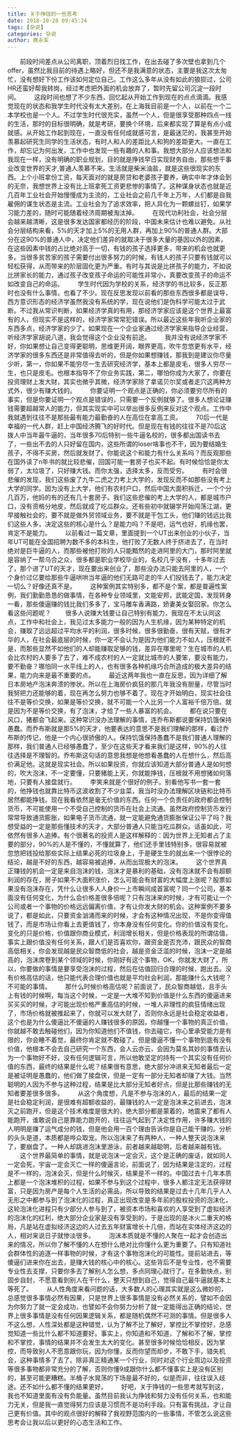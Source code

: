 ```yaml
---
title: 关于挣钱的一些思考
date: 2018-10-28 09:45:24
tags: [杂说]
categories: 杂说
author: 费永军
---
```

&emsp;&emsp;前段时间差点从公司离职，顶着烈日找工作，在出去碰了多次壁也拿到几个offer，虽然比我目前的待遇上略好，但还不是我满意的状态，主要是我这次太匆忙，没有想好下份工作该如何定位自己。工作这么多年从没有如此的狼狈过，公司HR还蛮好帮我转岗，经过考虑把外面的机会放弃了，暂时先留公司沉淀一段时间。
&emsp;&emsp;这段时间也想了不少东西，回忆起从开始工作到现在的点点滴滴。我感觉现在的状态和我学生时代没有太大差别，在上海我目前是一个人，以前在一个二本学校也是一个人。不过学生时代很充实，虽然一个人，但是很享受那种四点一线的生活，那时的目标很明确，就是考研，要换个环境，后来都实现了算是有点小成就感。从开始工作起到现在，一直没有任何成就感可言，是最迷茫的，我甚至开始羡慕起研究生同学的生活状态，有时人和人的差距比人和狗的差距更大。一直在工作，却忘记为何出发，工作中也发现一些有趣的人和事。我想大部分人应该想法和我现在一样，没有明确的职业规划，目的就是挣钱早日实现财务自由，那些想干事业改变世界的天才,普通人羡慕不来。生活就是柴米油盐，就是这些很现实的东西。上个小班拿份工资，每天面对的就是房贷和老婆孩子要养，确实中年才体会到的无奈，我想世界上没有比上班拿死工资更悲惨的事情了。这种谋身状态也就是近几百年工业社会开始慢慢成为主流的，工业社会之前几千年上万年，人们都是自我雇佣的谋生状态是主流。工业社会为了追求效率，把人异化为一颗螺丝钉，如果学习能力差的，随时可能随着经济周期被淘汰掉。
&emsp;&emsp;在现代功利社会，社会分层会越来越清晰，这是很多发达国家都经历的阶段，中国未来估计也难以避免。从社会分层结构来看，5%的天才加上5%的无用人群，再加上90%的普通人群。大部分在这90%的普通人中，决定他们差异的就取决于很多大量的基因以外的因素，在这些因素中钱的占比绝对高于一切，有钱的孩子选择更多，带来的机会也就更多。当很多贫苦家的孩子需要付出很多努力的时候，有钱人的孩子只要有钱就可以轻松获得，从而带来的阶层固化更为严重。有时与其说是比拼孩子的能力，不如说比拼家长的能力，通过孩子改变孩子命运的可能性非常小，真要改变孩子的命运不如改变自己的命运。
&emsp;&emsp;学生时代因为学校的关系，经济学的书比较多，反正那时也没有什么事情，也看了不少。现在反思发现以前看的那些东西很多都是误导，西方意识形态的经济学虽然我没有系统的学，现在说他们是伪科学可能太过于武断。不过我从常识判断，如果经济学真的有用，那经济学家应该是这个世界上最富有的人，但现实不是这样的，经济学家常常犯错误。所以最近这些年我听企业家的东西多点，经济学家的少了。如果现在一个企业家通过经济学家来指导企业经营，听经济学家胡说八道，我会觉得这个企业没有前途。
&emsp;&emsp;我并没有说经济学家不好，你如果想让自己变得更聪明，思维更开阔，眼界更高，吹牛忽悠更有水平，经济学家的很多东西还是非常值得去听的，但是你如果想赚钱，那我到是建议你尽量少听，第一，你如果不能穷尽一生去研究经济学，基本上都是皮毛，很多人穷尽一生，也只是皮毛。也根本指导不了你业务实践，第二，哪怕你成为大家了，你要在投资理财上发大财，其实也微乎其微，经济学家除了拿诺贝尔奖或者走穴这两种方式外，很少有赚大钱的。
&emsp;&emsp;你要证明一个观点是正确的，你必须要穷尽所有的事实，但是你要证明一个观点是错误的，只需要一个反例就够了。很多人想论证赚钱需要超越常人的能力，但其实现实中可以举出很多反例来反对这个观点。工作中我就遇到往往不是那些最有能力最勤奋的人在高位在拿高工资。
&emsp;&emsp;70后一代是幸福的一代人群，赶上中国经济腾飞的好时代。但是现在有钱的往往不是70后这拨人中当年最牛逼的，当年很多70后特别一些牛逼名校的，很多都出国读书去了，一些出不去的人只好留在国内，这些所谓的loser啥事也不干，因为要结婚生孩子，不得不买房，然后就发财了。你能说这个和能力有什么关系吗？而反观那些在国外读了n年书的就比较悲催，回国可能一套房子也买不起。有时候恰恰是你太弱了，太垃圾了，只好赚大钱。而你太强，选择太多，反而受穷。
&emsp;&emsp;有时会很悲催的发现，我们这些废了九牛二虎之力考上大学的，发现反而不如那些没有考上大学的同学。因为没有上大学，他们有农村户口，然后中国大面积拆迁，一个个分几百万，他妈的有的还有几十套房子。我们这些悲催的考上大学的人，都是城市户口，没有资格分地皮，然后就成了吃瓜群众。还有些初中就辍学开始闯荡江湖，更早接触社会的，要不就是做外贸领域业务，要不就是干包工头，他们赚的钱远比我们这些人多，决定这些的核心是什么？是能力吗？不是吧，运气也好，机缘也罢，肯定不是能力。
&emsp;&emsp;以前看过一篇文章，里面提到一个UT出来创业的小伙子，当年UT可能在全国招聘为数不多的本科生，他打败了无数人终于挤进去了，在当时绝对是巨牛逼的人，而那些被他打败的人只能黯然的走进阿里的大门，那时阿里就是容纳了一帮乌合之众，很多都是职业学校毕业的，名校几乎没有，十多年过去了，那个进了UT的天才，现在要出来创业了，那些没办法只能去阿里的人，一个个身价过亿要给那些牛逼哄哄当年逼的他们无路可走的牛人们投钱去了，能力决定一切么？好像还真不是。
&emsp;&emsp;这种案例其实特别多，都不是个案，都是普遍性案例，我们勤勤恳恳的做事情，在各种专业领域里，文能安邦，武能定国，发现转身一看，那些傻逼赚的钱比我们多多了，宝马雕车香满路，娇妻美女娶回家。你怎么看这些问题呢？
&emsp;&emsp;很多人说赚大钱要让自己特别有能力，我现在不太认同这点，工作中和社会上，我见过太多能力一般的因为人生机缘，因为某种特定的机会，赚取了远远超过平均水平的利润，很多时候，很多很勤奋，很有天赋，很有才华的人，在社会最底层的时候，你一定不会认为是因为他们能力不如人，压根就不是，而那些显然不如他们的人却能赚取足够的钱，差异在哪里呢？生在城市的人机会比农村的人要多了去了，难不成农村的人一定就比城市的人要笨，要没有能力，要不勤奋？哪怕同一水平线上的人，也有很多各种机缘巧合所造成的极大差异的结果，能力向来是最不重要的点。
&emsp;&emsp;最近这两年我也一直在反思，因为详细了解日本房地产泡沫奔溃的惨状。所以在上海房价疯狂的那几年我没有胆量，尽管当时我努把力还能够的着，现在再怎么努力也够不着了。现在才开始明白，现实社会往往不是等价交换，如果是等价交换，就不可能一个人比另一个人富裕千倍万倍。就是因为不是等价交换，有了泡沫，才给了一些人暴富的机会。
&emsp;&emsp;都在说只要在风口，猪都会飞起来。这种常识没办法理解的事情，连乔布斯都说要保持饥饿保持愚蠢。而乔布斯就是那5%的天才，他要表达的意思不是我们理解的那样，看过乔布斯的传记，他是一个内心很骄傲的人。保持饥饿保持愚蠢不是我们普通人理解的那样，我们普通人已经够愚蠢了，至少在这些天才看来我们是这样，90%的人往往选择是不理智的。乔布斯这句话的意思我想是他想看愚蠢的人在想什么，然后高价满足他。这就是现实社会。所以如果投资，你就应该知道大部分普通人是如何想的，吹大泡沫，不一定要懂，只要猪能上天，你就能挣钱，压根就不用想猪如何落地，只要有人接盘就行。
&emsp;&emsp;李笑来就是个很好的例子。别看他写书一套一套的，他挣钱也就靠比特币这波收割了不少韭菜，我当时没办法理解区块链和比特币居然都能挣钱。现在我看依然是毫无价值的东西。任何一个负责任的政府都会控制货币，不可能使用一个不受自己控制的货币在社会上流通。虽然政府控制货币发行常常导致通货膨胀，如果电子货币流通，就一定能避免通货膨胀保证公平了吗？我想受益的一定是那些懂技术的天才，大部分普通人只能当吃瓜群众。话虽如此，可依然有很多人追捧。有个很著名的投资人是这样解释的：因为世界上无知者占了主要的部分，90%的人是不懂的，不懂就算了，他们还手里钱特别多，很容易就被忽悠把钱投给那些实际上结果必死的垃圾身上，于是硬生生的就出来一个很悖论的结论，越是不好的东西，越容易被追捧，从而出现极大的泡沫。
&emsp;&emsp;这个世界真正赚钱的机会一定是来自泡沫的钱，泡沫才是暴利的基础，没有泡沫就不会有超额利润的存在，房子如果不大面积涨价，怎么可能会有财富的大幅度上涨呢？股票如果没有泡沫存在，凭什么让很多人人身价一上市瞬间成首富呢？同一个公司，基本面没有任何变化，为什么会价格差很多倍呢？只有泡沫来的时候，才有可能让一个公司或者一个事物的价格远远偏离价值，才有让你发大财的机会。这种案例不要多说了，都是如此，只要资金汹涌而来的时候，才会有这种情况出现，不是你变得值钱了，而是市场让你看上去更值钱了，你本身没有任何变化。你的价值没有变化，变化的只是价格，价值跟你商业模式，利润增长相关，但是价格表现的所谓估值，事实上跟价值没有任何关系，跟人们是否喜欢你，跟资金是否充沛，跟民众的智商高低相关，你会发现越是民众智商低的社会，越是资金泛滥的时候，泡沫一定是越高的，泡沫席卷到某个领域的时候，你刚好有这个事物，OK，你就发大财了，所以，你要做的事情是要享受泡沫的过程，然后在估值回归合理的时候，跑出去。没有价格高估的话，他只能代表合理价值也就是平均社会利润，那能赚什么大钱呢？不可能的事情。
&emsp;&emsp;那什么时候价格高估呢？前面说了，民众智商越低，且手头上有钱的时候啊，每当这个时候，一定是一大堆不知到价值是什么东西的傻逼进来买买买的时候，才可能出现价格严重高估的时候，一堆人非理性的疯狂情绪出现了，市场价格就被推起来了，你就可以发大财了，否则你永远是社会稳定收益者，这个也是为什么傻逼比不傻逼的人赚钱很多的原因，你越懂一个事物的真正价值，你就越不敢去触碰他们，因为你知道他们不值钱，你去碰它，你心里承受能力是有限的，你会睡不着觉，最终你肯定就不敢碰了。但是傻逼不懂一个事物到底有没有价值，他根本不会去自己研究一个东西，会人云亦云，会因为莫名其妙的事情去认为一个事物好不好，没有任何逻辑可言，所以他敢坚定的持有一个其实没有任何价值的东西，最终的结果是什么呢？结果很有意思，绝大部分冲进来无知者最后一定是被证明是愚蠢的，他们做了接盘侠，但是一定有一部分无知者却赚了大钱。当然聪明的人因为不参与这种过程，结果是比大部分无知者好点，但是比那些赚钱的无知者要差很多很多。
&emsp;&emsp;从这个角度想，凡是不参与泡沫的人，最后的结果一定是社会稳定利润，是很难有超额收益的，最赚钱的人一定是泡沫来之前进去，泡沫灭之前跑开，但是这个技术难度是很大的，绝大部分都是蒙着的，地震来了都有人能跑开，谁敢说自己是靠能力跑开的，往往运气起到了决定性作用，许多赚大钱的人明明是赚了运气成分的钱，但是他会用一百个理由告诉你是自己能干赚的。分析的头头是道，本质都是哗众取宠。所以泡沫来了有两种人，一种人整天说泡沫来了，要崩盘了。一种人却跳进泡沫里游泳，前者越来越聪明，后者越来越有钱。
&emsp;&emsp;这个世界最简单的事情，就是说泡沫一定会灭，这个是正确的废话，就如同人一定会死，宇宙一定会灭亡一样的傻逼言论，前面说了，因为结果是注定的，过程是不一样的，泡沫会灭，但是什么时候灭，结果是不一样的。中国过去十几年本质上都是一个泡沫堆积的过程，如果不参与到这个过程中，很多人都注定无法获得财富，只是因为房产是每个人生活的必需品，所以导致的结果是过去十几年几乎人人无形之中都参与到了泡沫化的过程，真正出现改变是多年前的股权投资的泡沫化，这轮泡沫化进程只有少部分人参与到了，被资本市场和喜欢的人享受到了虚拟经济的泡沫化的红利，绝大部分企业家是没有享受到的，于是出现的是冰火二重天的格局，凡是站在虚拟经济这边的人过去五年财富增长十几倍，而站在实体经济这边的人，相对来说日子就惨淡很多。
&emsp;&emsp;泡沫本质就是不懂的人聚在一起才会创造出来的情况，所以你了解不懂的人在想什么绝对比你懂什么更为重要了。只有知道社会群体性的追逐一样事物的时候，才有这个事物泡沫化的可能性。提前站进去，等傻逼们进来你在出去，是赚大钱的核心中的核心。这些背后不是专业性，也不需要专业性去支撑，只要你多去了解别人怎么想，多点同理心就行了。在多勤快点，别固步自封，不愿意看到别人在干什么，整天只想到自己，觉得自己最牛逼就基本上等死了。
&emsp;&emsp;从人性角度来看问题的话，大多数人的心理其实就是这么微妙的，总感觉很多事情必然有因果，只是世界上很多事情是没有必然关系的，譬如不会因为你努力了就一定会成功，也譬如不会你努力分析了就一定能得出正确的结论，世界上很多事情是没有任何因果逻辑关系，都是随机偶然不可测的事情。但是很多人不这么想，人性深处都是这种错觉，认为了解不比了解好，掌控比不掌控好，总感觉知道一些比什么都不知道要好。事实上，你知道和不知道，了解和不了解，掌控和不掌控，事情的结果并不会发生太大的变化。甚至很多时候恰恰相反，因为掌控，而导致别人不愿意跟你玩，因为你懂，反而你望而却步，不敢下手，错失机会，这种事情多了去了。除非真正精通某一个行业，同时对这个行业周边以及投资等很多事物都非常充分的了解，否则你懂9成跟你什么都不懂事实上是没有区别的，甚至可能更糟糕。半桶子水晃荡的下场是最不好的，似是而非，往往误入歧途。还不如什么都不懂的结果更好。
&emsp;&emsp;好吧，关于挣钱的一些思考就写到这，我也不知道里面有没有负能量。虽然目前我认为挣钱和努力没有任何关系，也和能力无关，但是我一直觉得努力应该是习惯而不是功利手段。只有富有挑战，才让自己更有价值。其中的观点很好的解释了我视野范围内的一些事情，不管怎么说这些思考会让我以后以更好的心态生活和工作。
